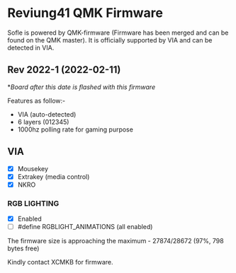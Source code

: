 # Reviung41 QMK Firmware

Sofle is powered by QMK-firmware (Firmware has been merged and can be found on the QMK master). It is officially supported by VIA and can be detected in VIA.

## Rev 2022-1 (2022-02-11)
**Board after this date is flashed with this firmware*

Features as follow:-
- VIA (auto-detected)
- 6 layers (012345)
- 1000hz polling rate for gaming purpose

## VIA
- [x] Mousekey
- [x] Extrakey (media control)
- [x] NKRO

### RGB LIGHTING
- [x] Enabled
- [ ] #define RGBLIGHT_ANIMATIONS (all enabled)

The firmware size is approaching the maximum - 27874/28672 (97%, 798 bytes free)


Kindly contact XCMKB for firmware.
